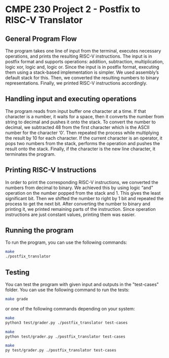 # CMPE 230 Project 2 - Postfix to RISC-V Translator

## General Program Flow

The program takes one line of input from the terminal, executes necessary operations, and prints the resulting RISC-V instructions. The input is in postfix format and supports operations: addition, subtraction, multiplication, logic xor, logic and, logic or. Since the input is in postfix format, executing them using a stack-based implementation is simpler. We used assembly’s default stack for this. Then, we converted the resulting numbers to binary representations. Finally, we printed RISC-V instructions accordingly.

## Handling input and executing operations

The program reads from input buffer one character at a time. If that character is a number, it waits for a space, then it converts the number from string to decimal and pushes it onto the stack. To convert the number to decimal, we subtracted 48 from the first character which is the ASCII number for the character ‘0’. Then repeated the process while multiplying the result by 10 for each character. If the current character is an operator, it pops two numbers from the stack, performs the operation and pushes the result onto the stack. Finally, if the character is the new line character, it terminates the program.

## Printing RISC-V Instructions

In order to print the corresponding RISC-V instructions, we converted the numbers from decimal to binary. We achieved this by using logic “and” operation on the number popped from the stack and 1. This gives the least significant bit. Then we shifted the number to right by 1 bit and repeated the process to get the next bit. After converting the number to binary and printing it, we printed remaining parts of the instruction. Since operation instructions are just constant values, printing them was easier.

## Running the program

To run the program, you can use the following commands:

```bash
make
./postfix_translator
```

## Testing

You can test the program with given input and outputs in the "test-cases" folder. You can use the following command to run the tests:

```bash
make grade
```

or one of the following commands depending on your system:

```bash
make
python3 test/grader.py ./postfix_translator test-cases
```

```bash
make
python test/grader.py ./postfix_translator test-cases
```

```bash
make
py test/grader.py ./postfix_translator test-cases
```
